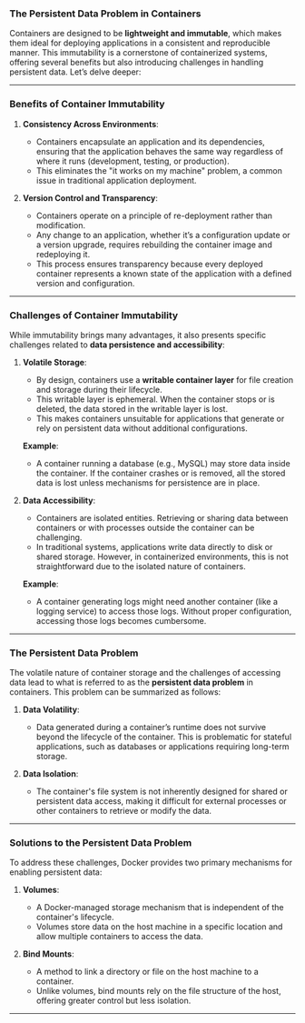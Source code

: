 ### The Persistent Data Problem in Containers

Containers are designed to be **lightweight and immutable**, which makes them ideal for deploying applications in a consistent and reproducible manner. This immutability is a cornerstone of containerized systems, offering several benefits but also introducing challenges in handling persistent data. Let’s delve deeper:

---

### **Benefits of Container Immutability**
1. **Consistency Across Environments**:
   - Containers encapsulate an application and its dependencies, ensuring that the application behaves the same way regardless of where it runs (development, testing, or production).
   - This eliminates the "it works on my machine" problem, a common issue in traditional application deployment.

2. **Version Control and Transparency**:
   - Containers operate on a principle of re-deployment rather than modification.
   - Any change to an application, whether it’s a configuration update or a version upgrade, requires rebuilding the container image and redeploying it.
   - This process ensures transparency because every deployed container represents a known state of the application with a defined version and configuration.

---

### **Challenges of Container Immutability**
While immutability brings many advantages, it also presents specific challenges related to **data persistence and accessibility**:

1. **Volatile Storage**:
   - By design, containers use a **writable container layer** for file creation and storage during their lifecycle.
   - This writable layer is ephemeral. When the container stops or is deleted, the data stored in the writable layer is lost.
   - This makes containers unsuitable for applications that generate or rely on persistent data without additional configurations.

   **Example**: 
   - A container running a database (e.g., MySQL) may store data inside the container. If the container crashes or is removed, all the stored data is lost unless mechanisms for persistence are in place.

2. **Data Accessibility**:
   - Containers are isolated entities. Retrieving or sharing data between containers or with processes outside the container can be challenging.
   - In traditional systems, applications write data directly to disk or shared storage. However, in containerized environments, this is not straightforward due to the isolated nature of containers.

   **Example**:
   - A container generating logs might need another container (like a logging service) to access those logs. Without proper configuration, accessing those logs becomes cumbersome.

---

### **The Persistent Data Problem**
The volatile nature of container storage and the challenges of accessing data lead to what is referred to as the **persistent data problem** in containers. This problem can be summarized as follows:

1. **Data Volatility**: 
   - Data generated during a container’s runtime does not survive beyond the lifecycle of the container. This is problematic for stateful applications, such as databases or applications requiring long-term storage.

2. **Data Isolation**:
   - The container's file system is not inherently designed for shared or persistent data access, making it difficult for external processes or other containers to retrieve or modify the data.

---

### **Solutions to the Persistent Data Problem**
To address these challenges, Docker provides two primary mechanisms for enabling persistent data:

1. **Volumes**:
   - A Docker-managed storage mechanism that is independent of the container's lifecycle.
   - Volumes store data on the host machine in a specific location and allow multiple containers to access the data.

2. **Bind Mounts**:
   - A method to link a directory or file on the host machine to a container.
   - Unlike volumes, bind mounts rely on the file structure of the host, offering greater control but less isolation.

---
